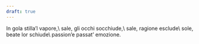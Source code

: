 ```yaml
---
draft: true
---
```


In gola stilla’l vapore,\\
sale, gli occhi socchiude,\\
sale, ragione esclude\\
sole, beate lor schiude\\
passion’e passat’ emozione.